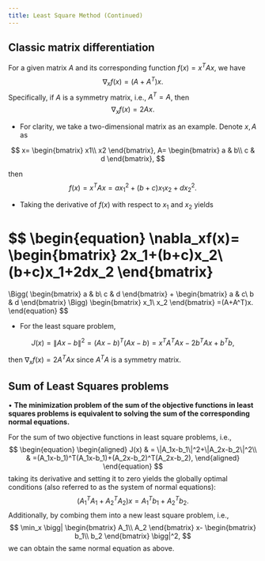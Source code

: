 ```yaml
---
title: Least Square Method (Continued)
---
```


## Classic matrix differentiation

For a given matrix $A$ and its corresponding function $f(x)=x^TAx$, we have 
$$
\begin{equation}
\nabla_x f(x)=(A+A^T)x.
\end{equation}
$$
Specifically, if $A$ is a symmetry matrix, i.e., $A^T=A$, then
$$
\begin{equation}
\nabla_x f(x)=2Ax.
\end{equation}
$$

- For clarity, we take a two-dimensional matrix as an example. Denote $x, A$ as

$$
x=
\begin{bmatrix}
x1\\
x2
\end{bmatrix},
A=
\begin{bmatrix}
a & b\\
c & d
\end{bmatrix},
$$

then
$$
f(x)=x^TAx=ax_1^2+(b+c)x_1x_2+dx_2^2.
$$

- Taking the derivative of $f(x)$ with respect to $x_1$ and $x_2$ yields

$$
\begin{equation}
\nabla_xf(x)=
\begin{bmatrix}
2x_1+(b+c)x_2\\
(b+c)x_1+2dx_2
\end{bmatrix}
=
\Bigg(
\begin{bmatrix}
a & b\\
c & d
\end{bmatrix}
+
\begin{bmatrix}
a & c\\
b & d
\end{bmatrix}
\Bigg)
\begin{bmatrix}
x_1\\
x_2
\end{bmatrix}
=(A+A^T)x.
\end{equation}
$$

- For the least square problem, 

$$
\begin{equation}
J(x)=\|Ax-b\|^2=(Ax-b)^T(Ax-b)=x^TA^TAx-2b^TAx+b^Tb,
\end{equation}
$$

then $\nabla_x f(x)=2A^TAx$ since $A^TA$ is a symmetry matrix.

## Sum of Least Squares problems

$\bullet$ **The minimization problem of the sum of the objective functions in least squares problems is equivalent to solving the sum of the corresponding normal equations.**

For the sum of two objective functions in least square problems, i.e., 
$$
\begin{equation}
\begin{aligned}
J(x) & = \|A_1x-b_1\|^2+\|A_2x-b_2\|^2\\
& =(A_1x-b_1)^T(A_1x-b_1)+(A_2x-b_2)^T(A_2x-b_2),
\end{aligned}
\end{equation}
$$
taking its derivative and setting it to zero yields the globally optimal conditions (also referred to as the system of normal equations):
$$
\begin{equation}
(A_1^TA_1+A_2^TA_2)x=A_1^Tb_1+A_2^Tb_2.
\end{equation}
$$
Additionally, by combing them into a new least square problem, i.e.,
$$
\min_x \bigg|
\begin{bmatrix}
A_1\\
A_2
\end{bmatrix}
x-
\begin{bmatrix}
b_1\\
b_2
\end{bmatrix}
\bigg|^2,
$$
we can obtain the same normal equation as above.



